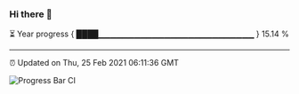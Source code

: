 ### Hi there 👋

⏳ Year progress { ████▁▁▁▁▁▁▁▁▁▁▁▁▁▁▁▁▁▁▁▁▁▁▁▁▁▁ } 15.14 %

---

⏰ Updated on Thu, 25 Feb 2021 06:11:36 GMT

![Progress Bar CI](https://github.com/liununu/liununu/workflows/Progress%20Bar%20CI/badge.svg)
